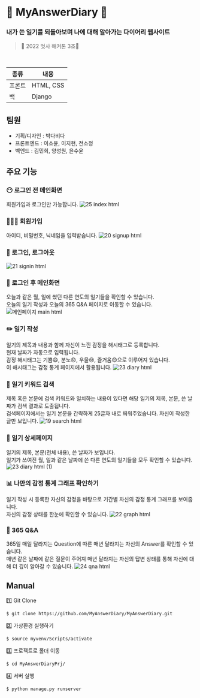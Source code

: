 # 📗 MyAnswerDiary 📗
<h3>내가 쓴 일기를 되돌아보며 나에 대해 알아가는 다이어리 웹사이트</h3>

> 🦁 2022 멋사 해커톤 3조🦁

</br>

|종류|내용|
|------|---|
|프론트|HTML, CSS|
|백|Django|


## 팀원
- 기획/디자인 : 박다비다</br>
- 프론트엔드 : 이소윤, 이지현, 전소정</br>
- 벡엔드 : 김민희, 양성원, 윤수윤</br>


## 주요 기능

### 😶 로그인 전 메인화면
회원가입과 로그인만 가능합니다.
![25 index html](https://user-images.githubusercontent.com/86403488/184388266-faa68c42-3351-493b-bf8e-46c4643ee9a3.png)

### 👩‍👧‍👧 회원가입
아이디, 비밀번호, 닉네임을 입력받습니다.
![20 signup html](https://user-images.githubusercontent.com/86403488/184384232-cb27db69-ba1f-44a4-8b3c-b3b389f8a153.png)

### 🔐 로그인, 로그아웃
![21 signin html](https://user-images.githubusercontent.com/86403488/184384275-b4457b8d-0d0e-4b26-b5b8-fca38da33b90.png)

### 🏡 로그인 후 메인화면
오늘과 같은 월, 일에 썼던 다른 연도의 일기들을 확인할 수 있습니다.</br>
오늘의 일기 작성과 오늘의 365 Q&A 페이지로 이동할 수 있습니다.
![메인페이지 main html](https://user-images.githubusercontent.com/86403488/184384417-b9e06aa7-2e0d-4f1a-9d2e-fb433160475f.png)

### ✏️ 일기 작성 
일기의 제목과 내용과 함께 자신이 느낀 감정을 해시태그로 등록합니다.</br>
현재 날짜가 자동으로 입력됩니다.</br>
감정 해시태그는 기쁨😄, 분노😠, 우울😢, 즐거움😊으로 이루어져 있습니다.</br>
이 해시태그는 감정 통계 페이지에서 활용됩니다.
![23 diary html](https://user-images.githubusercontent.com/86403488/184384444-fea2a9ab-9122-4a71-a931-317d9f54beb0.png)

### 🔎 일기 키워드 검색 
제목 혹은 본문에 검색 키워드와 일치하는 내용이 있다면 해당 일기의 제목, 본문, 쓴 날짜가 검색 결과로 도출됩니다.</br>
검색페이지에서는 일기 본문을 간략하게 25글자 내로 띄워주었습니다.
자신이 작성한 글만 보입니다.
![19 search html](https://user-images.githubusercontent.com/86403488/184384565-c77129f9-e64d-4cd7-b641-691b73f643f0.png)

### 📗 일기 상세페이지
일기의 제목, 본문(전체 내용), 쓴 날짜가 보입니다.</br>
일기가 쓰여진 월, 일과 같은 날짜에 쓴 다른 연도의 일기들을 모두 확인할 수 있습니다.
![23 diary html (1)](https://user-images.githubusercontent.com/86403488/184386532-512f8d85-6e55-415f-b4fb-a958039b0dec.png)

### 📊 나만의 감정 통계 그래프 확인하기
일기 작성 시 등록한 자신의 감정을 바탕으로 기간별 자신의 감정 통계 그래프를 보여줍니다.</br>
자신의 감정 상태를 한눈에 확인할 수 있습니다.
![22 graph html](https://user-images.githubusercontent.com/86403488/184384595-ccc2d00d-a721-4184-89b2-8b97763b660f.png)

### 🤔 365 Q&A
365일 매일 달라지는 Question에 따른 매년 달라지는 자신의 Answer를 확인할 수 있습니다.</br>
매년 같은 날짜에 같은 질문이 주어져 매년 달라지는 자신의 답변 상태를 통해 자신에 대해 더 깊이 알아갈 수 있습니다.
![24 qna html](https://user-images.githubusercontent.com/86403488/184384629-1a3b5936-cfd2-43d3-adf1-934e2b80abb0.png)


## Manual

1️⃣ Git Clone </br>

```
$ git clone https://github.com/MyAnswerDiary/MyAnswerDiary.git
```

2️⃣ 가상환경 실행하기
```
$ source myvenv/Scripts/activate
```

3️⃣ 프로젝트로 폴더 이동

```
$ cd MyAnswerDiaryPrj/
```
4️⃣ 서버 실행
```
$ python manage.py runserver
```

